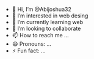 - 👋 Hi, I’m @Abijoshua32
- 👀 I’m interested in web desing
- 🌱 I’m currently learning web
- 💞️ I’m looking to collaborate
- 📫 How to reach me ...
- 😄 Pronouns: ...
- ⚡ Fun fact: ...

<!---
Abijoshua32/Abijoshua32 is a ✨ special ✨ repository because its `README.md` (this file) appears on your GitHub profile.
You can click the Preview link to take a look at your changes.
--->
